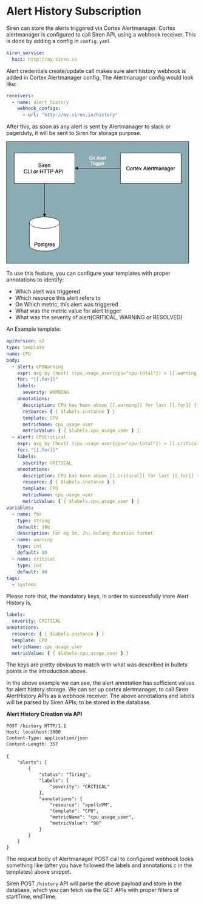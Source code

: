 # Alert History Subscription

Siren can store the alerts triggered via Cortex Alertmanager. Cortex alertmanager is configured to call Siren API, using
a webhook receiver. This is done by adding a config in `config.yaml`

```yaml
siren_service:
  host: http://my.siren.io
```

Alert credentials create/update call makes sure alert history webhook is added in Cortex Alertmanager config. The
Alertmanager config would look like:

```yaml
receivers:
  - name: alert_history
    webhook_configs:
      - url: "http://my.siren.io/history"
```

After this, as soon as any alert is sent by Alertmanager to slack or pagerduty, it will be sent to Siren for storage
purpose.

![Siren Alert History](/img/alerthistory.jpg)

To use this feature, you can configure your templates with proper annotations to identify:

- Which alert was triggered
- Which resource this alert refers to
- On Which metric, this alert was triggered
- What was the metric value for alert trigger
- What was the severity of alert(CRITICAL, WARNING or RESOLVED)

An Example template:

```yaml
apiVersion: v2
type: template
name: CPU
body:
  - alert: CPUWarning
    expr: avg by (host) (cpu_usage_user{cpu="cpu-total"}) > [[.warning]]
    for: "[[.for]]"
    labels:
      severity: WARNING
    annotations:
      description: CPU has been above [[.warning]] for last [[.for]] {{ $labels.host }}
      resource: { { $labels.instance } }
      template: CPU
      metricName: cpu_usage_user
      metricValue: { { $labels.cpu_usage_user } }
  - alert: CPUCritical
    expr: avg by (host) (cpu_usage_user{cpu="cpu-total"}) > [[.critical]]
    for: "[[.for]]"
    labels:
      severity: CRITICAL
    annotations:
      description: CPU has been above [[.critical]] for last [[.for]] {{ $labels.host }}
      resource: { { $labels.instance } }
      template: CPU
      metricName: cpu_usage_user
      metricValue: { { $labels.cpu_usage_user } }
variables:
  - name: for
    type: string
    default: 10m
    description: For eg 5m, 2h; Golang duration format
  - name: warning
    type: int
    default: 80
  - name: critical
    type: int
    default: 90
tags:
  - systems
```

Please note that, the mandatory keys, in order to successfully store Alert History is,

```yaml
labels:
  severity: CRITICAL
annotations:
  resource: { { $labels.instance } }
  template: CPU
  metricName: cpu_usage_user
  metricValue: { { $labels.cpu_usage_user } }
```

The keys are pretty obvious to match with what was described in bullets points in the introduction above.

In the above example we can see, the alert annotation has sufficient values for alert history storage. We can set up
cortex alertmanager, to call Siren AlertHistory APIs as a webhook receiver. The above annotations and labels will be
parsed by Siren APIs, to be stored in the database.

**Alert History Creation via API**

```text
POST /history HTTP/1.1
Host: localhost:3000
Content-Type: application/json
Content-Length: 357

{
    "alerts": [
        {
            "status": "firing",
            "labels": {
                "severity": "CRITICAL"
            },
            "annotations": {
                "resource": "apolloVM",
                "template": "CPU",
                "metricName": "cpu_usage_user",
                "metricValue": "90"
            }
        }
    ]
}
```

The request body of Alertmanager POST call to configured webhook looks something like (after you have followed the
labels and annotations c in the templates) above snippet.

Siren POST `/history` API will parse the above payload and store in the database, which you can fetch via the GET APIs
with proper filters of startTime, endTime.
